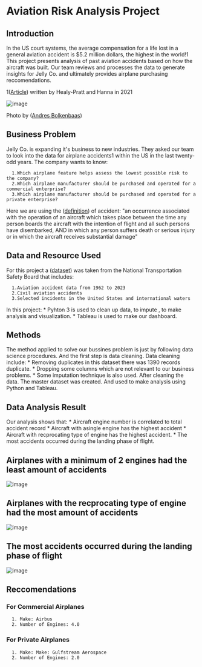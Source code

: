 # Aviation Risk Analysis Project

## Introduction

In the US court systems, the average compensation for a life lost in a general aviation accident is $5.2 million dollars, the highest in the world!1
This project presents analysis of past aviation accidents based on how the aircraft was built. Our team reviews and processes the data to generate insights for Jelly Co. and ultimately provides airplane purchasing reccomendations.

1([Article](https://www.keystonelaw.com/keynotes/how-is-compensation-calculated-after-an-aviation-accident)) written by Healy-Pratt and Hanna in 2021 

![image](https://storage.googleapis.com/mcp_acc_236blog/uploads/2014/11/018067-vroeg-II1.jpg)

Photo by ([Andres Bolkenbaas](https://blog.klm.com/6-tips-for-creative-aviation-photography/))

## Business Problem
Jelly Co. is expanding it's business to new industries. They asked our team to look into the data for airplane accidents1 within the US in the last twenty-odd years. 
The company wants to know:

```
  1.Which airplane feature helps assess the lowest possible risk to the company?
  2.Which airplane manufacturer should be purchased and operated for a commercial enterprise?
  3.Which airplane manufacturer should be purchased and operated for a private enterprise?
```
Here we are using the ([definition](https://www.faa.gov/faq/what-constitutes-post-accident-test-what-definition-accident#:~:text=The%20FAA%20and%20the%20National,any%20person%20suffers%20death%20or)) of accident: "an occurrence associated with the operation of an aircraft which takes place between the time any person boards the aircraft with the intention of flight and all such persons have disembarked, AND in which any person suffers death or serious injury or in which the aircraft receives substantial damage"

## Data and Resource Used
For this project a ([dataset](https://www.kaggle.com/datasets/khsamaha/aviation-accident-database-synopses)) was taken from the National Transportation Safety Board that includes:

```
  1.Aviation accident data from 1962 to 2023
  2.Civil aviation accidents
  3.Selected incidents in the United States and international waters
```
In this project:
     * Pyhton 3 is used to clean up data, to impute , to make analysis and visualization.
     * Tableau is used to make our dashboard.
## Methods
The method applied to solve our bussines problem is just by following data science procedures. And the first step is data cleaning.
Data cleaning include:
      * Removing duplicates in this dataset there was 1390 records duplicate.
      * Dropping some columns which are not relevant to our business problems.
      * Some imputation technique is also used.
After cleaning the data. The master dataset was created. And used to make analysis using Python and Tableau.
## Data Analysis Result
Our analysis shows that:
      * Aircraft engine number is correlated to total accident record
      * Aircraft with asingle engine has the highest accident
      * Aircraft with recprocating type of engine has the highest accident.
      * The most accidents occurred during the landing phase of flight.
      
## Airplanes with a minimum of 2 engines had the least amount of accidents
![image](https://github.com/ermiyas-sidama/Aircraft_Risk_Analysis/assets/160514617/91382f04-d84f-4420-8195-d6b4aaf62c0e)

## Airplanes with the recprocating type of engine had the most amount of accidents

![image](https://github.com/ermiyas-sidama/Aircraft_Risk_Analysis/assets/160514617/5979a273-132d-4325-9fce-495778200963)

## The most accidents occurred during the landing phase of flight
![image](https://github.com/ermiyas-sidama/Aircraft_Risk_Analysis/assets/160514617/90768e02-b564-459f-94de-6f1004228c62)


## Reccomendations
### For Commercial Airplanes
```
  1. Make: Airbus
  2. Number of Engines: 4.0
```
### For Private Airplanes
```
  1. Make: Make: Gulfstream Aerospace
  2. Number of Engines: 2.0
```




















